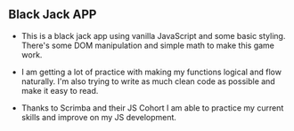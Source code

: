 ## Black Jack APP

- This is a black jack app using vanilla JavaScript and some basic styling. There's some DOM manipulation and simple math to make this game work.

- I am getting a lot of practice with making my functions logical and flow naturally. I'm also trying to write as much clean code as possible and make it easy to read. 

- Thanks to Scrimba and their JS Cohort I am able to practice my current skills and improve on my JS development. 